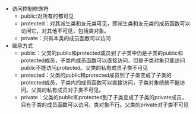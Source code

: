 - 访问控制修饰符
  - public:对所有的都可见
  - protected：对其派生类和友元类可见，即派生类和友元类的成员函数可以访问它，对其他不可见，包括类对象。
  - private：只有本类的成员函数可以访问
- 继承方式
  - public：父类的public和protected成员到了子类中仍是子类的public和protected成员，子类内成员函数可以直接访问，但是子类对象只能访问public不能访问protected。父类的私有成员子类不可见
  - protected：父类的public和protected成员到了子类变成了子类的protected成员，子类内的成员函数可以直接访问，子类对象统统不能访问。父类的私有成员对子类不可见。
  - private：父类的public和protected到了子类变成了子类的private成员，只有子类的成员函数可以访问，类对象不行。父类的private对子类不可见